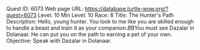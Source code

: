 Quest ID: 6073
Web page URL: https://database.turtle-wow.org/?quest=6073
Level: 10
Min Level: 10
Race: 8
Title: The Hunter's Path
Description: Hello, young hunter. You look to me like you are skilled enough to handle a beast and train it as your companion.$B$BYou must see Dazalar in Dolanaar. He can put you on the path to earning a pet of your own.
Objective: Speak with Dazalar in Dolanaar.
